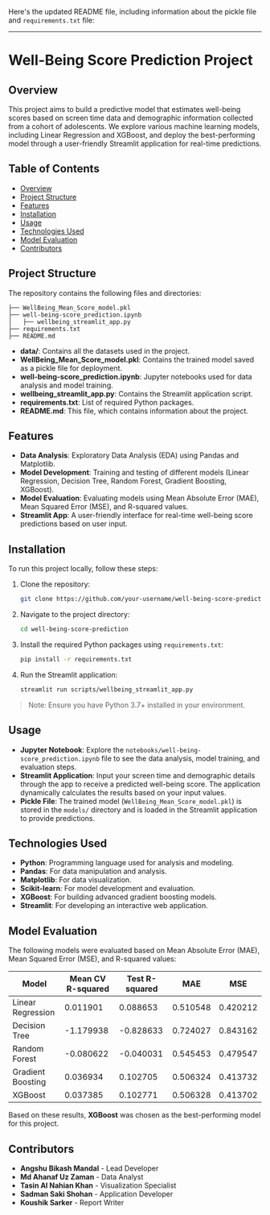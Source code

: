 Here's the updated README file, including information about the pickle file and `requirements.txt` file:

---

# Well-Being Score Prediction Project

## Overview

This project aims to build a predictive model that estimates well-being scores based on screen time data and demographic information collected from a cohort of adolescents. We explore various machine learning models, including Linear Regression and XGBoost, and deploy the best-performing model through a user-friendly Streamlit application for real-time predictions.

## Table of Contents
- [Overview](#overview)
- [Project Structure](#project-structure)
- [Features](#features)
- [Installation](#installation)
- [Usage](#usage)
- [Technologies Used](#technologies-used)
- [Model Evaluation](#model-evaluation)
- [Contributors](#contributors)

## Project Structure

The repository contains the following files and directories:
```
├── WellBeing_Mean_Score_model.pkl
├── well-being-score_prediction.ipynb
│   ├── wellbeing_streamlit_app.py
├── requirements.txt
├── README.md
```
- **data/**: Contains all the datasets used in the project.
- **WellBeing_Mean_Score_model.pkl**: Contains the trained model saved as a pickle file for deployment.
- **well-being-score_prediction.ipynb**: Jupyter notebooks used for data analysis and model training.
- **wellbeing_streamlit_app.py**: Contains the Streamlit application script.
- **requirements.txt**: List of required Python packages.
- **README.md**: This file, which contains information about the project.

## Features

- **Data Analysis**: Exploratory Data Analysis (EDA) using Pandas and Matplotlib.
- **Model Development**: Training and testing of different models (Linear Regression, Decision Tree, Random Forest, Gradient Boosting, XGBoost).
- **Model Evaluation**: Evaluating models using Mean Absolute Error (MAE), Mean Squared Error (MSE), and R-squared values.
- **Streamlit App**: A user-friendly interface for real-time well-being score predictions based on user input.

## Installation

To run this project locally, follow these steps:

1. Clone the repository:
   ```bash
   git clone https://github.com/your-username/well-being-score-prediction.git
   ```

2. Navigate to the project directory:
   ```bash
   cd well-being-score-prediction
   ```

3. Install the required Python packages using `requirements.txt`:
   ```bash
   pip install -r requirements.txt
   ```

4. Run the Streamlit application:
   ```bash
   streamlit run scripts/wellbeing_streamlit_app.py
   ```

> Note: Ensure you have Python 3.7+ installed in your environment.

## Usage

- **Jupyter Notebook**: Explore the `notebooks/well-being-score_prediction.ipynb` file to see the data analysis, model training, and evaluation steps.
- **Streamlit Application**: Input your screen time and demographic details through the app to receive a predicted well-being score. The application dynamically calculates the results based on your input values.
- **Pickle File**: The trained model (`WellBeing_Mean_Score_model.pkl`) is stored in the `models/` directory and is loaded in the Streamlit application to provide predictions.

## Technologies Used

- **Python**: Programming language used for analysis and modeling.
- **Pandas**: For data manipulation and analysis.
- **Matplotlib**: For data visualization.
- **Scikit-learn**: For model development and evaluation.
- **XGBoost**: For building advanced gradient boosting models.
- **Streamlit**: For developing an interactive web application.

## Model Evaluation

The following models were evaluated based on Mean Absolute Error (MAE), Mean Squared Error (MSE), and R-squared values:

| Model                | Mean CV R-squared | Test R-squared | MAE       | MSE       |
|---------------------|------------------|---------------|-----------|-----------|
| Linear Regression    | 0.011901         | 0.088653      | 0.510548  | 0.420212  |
| Decision Tree        | -1.179938        | -0.828633     | 0.724027  | 0.843162  |
| Random Forest        | -0.080622        | -0.040031     | 0.545453  | 0.479547  |
| Gradient Boosting    | 0.036934         | 0.102705      | 0.506324  | 0.413732  |
| XGBoost              | 0.037385         | 0.102771      | 0.506328  | 0.413702  |

Based on these results, **XGBoost** was chosen as the best-performing model for this project.

## Contributors

- **Angshu Bikash Mandal** - Lead Developer
- **Md Ahanaf Uz Zaman** - Data Analyst
- **Tasin Al Nahian Khan** - Visualization Specialist
- **Sadman Saki Shohan** - Application Developer
- **Koushik Sarker** - Report Writer
